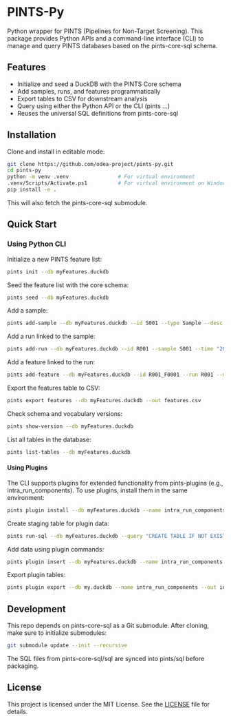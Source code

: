 # PINTS-Py

Python wrapper for PINTS (Pipelines for Non-Target Screening).
This package provides Python APIs and a command-line interface (CLI) to manage and query PINTS databases based on the pints-core-sql schema.

## Features
- Initialize and seed a DuckDB with the PINTS Core schema
- Add samples, runs, and features programmatically
- Export tables to CSV for downstream analysis
- Query using either the Python API or the CLI (pints ...)
- Reuses the universal SQL definitions from pints-core-sql

## Installation
Clone and install in editable mode:
```bash
git clone https://github.com/odea-project/pints-py.git
cd pints-py
python -m venv .venv                # For virtual environment
.venv/Scripts/Activate.ps1          # For virtual environment on Windows PowerShell
pip install -e .
```

This will also fetch the pints-core-sql submodule.

## Quick Start
### Using Python CLI
Initialize a new PINTS feature list:
```bash
pints init --db myFeatures.duckdb
```

Seed the feature list with the core schema:
```bash
pints seed --db myFeatures.duckdb
``` 

Add a sample:
```bash
pints add-sample --db myFeatures.duckdb --id S001 --type Sample --desc "River water"
```

Add a run linked to the sample:
```bash
pints add-run --db myFeatures.duckdb --id R001 --sample S001 --time "2025-09-12 09:00:00" --instrument QTOF-XYZ --method POS_5min --batch B01
```

Add a feature linked to the run:
```bash
pints add-feature --db myFeatures.duckdb --id R001_F0001 --run R001 --mz 301.123456 --rt 312.4 --area 154321.2
```

Export the features table to CSV:
```bash
pints export features --db myFeatures.duckdb --out features.csv
```

Check schema and vocabulary versions:
```bash
pints show-version --db myFeatures.duckdb
```

List all tables in the database:
```bash
pints list-tables --db myFeatures.duckdb
```

#### Using Plugins
The CLI supports plugins for extended functionality from pints-plugins (e.g., intra_run_components).
To use plugins, install them in the same environment:
```bash
pints plugin install --db myFeatures.duckdb --name intra_run_components
```

Create staging table for plugin data:
```bash
pints run-sql --db myFeatures.duckdb --query "CREATE TABLE IF NOT EXISTS staging_intra_run_components (run_id TEXT, feature_id TEXT, intra_run_component_id TEXT);"
```

Add data using plugin commands:
```bash
pints plugin insert --db myFeatures.duckdb --name intra_run_components --rows "R001,R001_F0001,C001" "R001,R001_F0002,C001" --materialize
``` 

Export plugin tables:
```bash
pints plugin export --db my.duckdb --name intra_run_components --out intra.csv
```

## Development
This repo depends on pints-core-sql as a Git submodule.
After cloning, make sure to initialize submodules:
```bash
git submodule update --init --recursive
```

The SQL files from pints-core-sql/sql are synced into pints/sql before packaging.

## License
This project is licensed under the MIT License. See the [LICENSE](LICENSE) file for details.